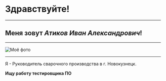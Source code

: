 # Здравствуйте!
___
## Меня зовут _*Атиков Иван Александрович*_!
___________
![Моё фото]()
____
Я - Руководитель сварочного производства в г. Новокузнецк.

__Ищу работу тестировщика ПО__